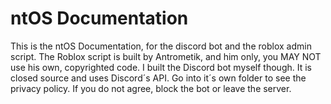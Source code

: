 # ntOS Documentation
This is the ntOS Documentation, for the discord bot and the roblox admin script.
The Roblox script is built by Antrometik, and him only, you MAY NOT use his own, copyrighted code.
I built the Discord bot myself though. It is closed source and uses Discord´s API. Go into it´s own folder to see the privacy policy. If you do not agree, block the bot or leave the server.
